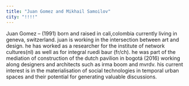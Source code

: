 ```yaml
---
title: "Juan Gomez and Mikhail Samoilov"
city: "!!!!"
---
```


Juan Gomez – (1991) born and raised in cali,colombia currently living in geneva, switzerland. juan is working in the intersection between art and design. he has worked as a researcher for the institute of network cultures(nl) as well as for integral ruedi baur (fr/ch). he was part of the mediation of construction of the dutch pavilion in bogotá (2016) working along designers and architects such as irma boom and mvrdv. his current interest is in the materialisation of social technologies in temporal urban spaces and their potential for generating valuable discussions.
